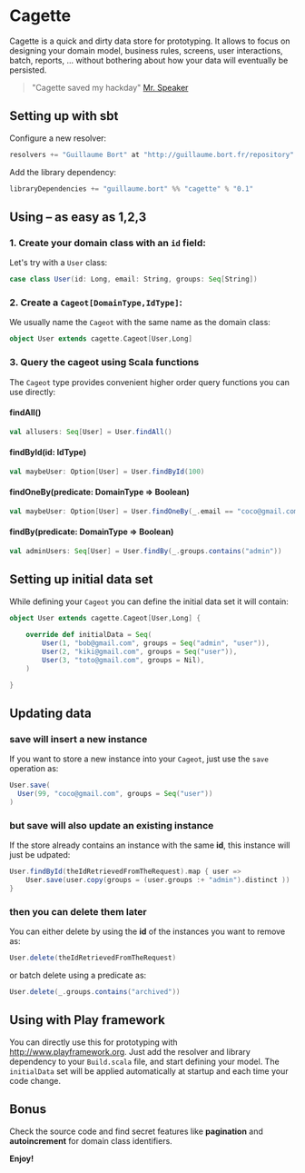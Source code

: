 # Cagette

Cagette is a quick and dirty data store for prototyping. It allows to focus on designing your domain model, business rules, screens, user interactions, batch, reports, ... without bothering about how your data will eventually be persisted.

> "Cagette saved my hackday" [Mr. Speaker](http://www.mrspeaker.net/)

## Setting up with sbt

Configure a new resolver:

```scala
resolvers += "Guillaume Bort" at "http://guillaume.bort.fr/repository"
```

Add the library dependency:

```scala
libraryDependencies += "guillaume.bort" %% "cagette" % "0.1"
```

## Using – as easy as 1,2,3

### 1. Create your domain class with an `id` field:

Let's try with a `User` class:

```scala
case class User(id: Long, email: String, groups: Seq[String])
```

### 2. Create a `Cageot[DomainType,IdType]`:

We usually name the `Cageot` with the same name as the domain class:

```scala
object User extends cagette.Cageot[User,Long]
```

### 3. Query the cageot using Scala functions

The `Cageot` type provides convenient higher order query functions you can use directly:

#### findAll()

```scala
val allusers: Seq[User] = User.findAll()
```

#### findById(id: IdType)

```scala
val maybeUser: Option[User] = User.findById(100)
```

#### findOneBy(predicate: DomainType => Boolean)

```scala
val maybeUser: Option[User] = User.findOneBy(_.email == "coco@gmail.com")
```

#### findBy(predicate: DomainType => Boolean)

```scala
val adminUsers: Seq[User] = User.findBy(_.groups.contains("admin"))
```

## Setting up initial data set

While defining your `Cageot` you can define the initial data set it will contain:

```scala
object User extends cagette.Cageot[User,Long] {
	
	override def initialData = Seq(
		User(1, "bob@gmail.com", groups = Seq("admin", "user")),
		User(2, "kiki@gmail.com", groups = Seq("user")),
		User(3, "toto@gmail.com", groups = Nil),
	)

}
```

## Updating data

### save will insert a new instance

If you want to store a new instance into your `Cageot`, just use the `save` operation as:

```scala
User.save( 
  User(99, "coco@gmail.com", groups = Seq("user")) 
)
```

### but save will also update an existing instance

If the store already contains an instance with the same __id__, this instance will just be udpated:

```scala
User.findById(theIdRetrievedFromTheRequest).map { user =>
	User.save(user.copy(groups = (user.groups :+ "admin").distinct ))
}
```

### then you can delete them later

You can either delete by using the __id__ of the instances you want to remove as:

```scala
User.delete(theIdRetrievedFromTheRequest)
```

or batch delete using a predicate as:

```scala
User.delete(_.groups.contains("archived"))
```

## Using with Play framework

You can directly use this for prototyping with http://www.playframework.org. Just add the resolver and library dependency to your `Build.scala` file, and start defining your model. The `initialData` set will be applied automatically at startup and each time your code change.

## Bonus

Check the source code and find secret features like __pagination__ and __autoincrement__ for domain class identifiers.

__Enjoy!__